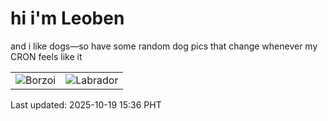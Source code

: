# hi i'm Leoben

and i like dogs—so have some random dog pics that change whenever my CRON feels like it

|  |  |
|--------|----------|
| ![Borzoi](https://random-dog-vercel.vercel.app/api/random-borzoi?v=1760859360) | ![Labrador](https://random-dog-vercel.vercel.app/api/random-labrador?v=1760859360) |

Last updated: 2025-10-19 15:36 PHT
